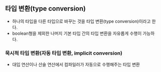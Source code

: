 ## 타입 변환(type conversion)
* 하나의 타입을 다른 타입으로 바꾸는 것을 타입 변환(type conversion)이라고 한다.
* boolean형을 제외한 나머지 기본 타입 간의 타입 변환을 자유롭게 수행이 가능하다.

### 묵시적 타입 변환(자동 타입 변환, implicit conversion)
* 대입 연산이나 산술 연산에서 컴파일러가 자동으로 수행해주는 타입 변환
